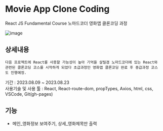 # Movie App Clone Coding

React JS Fundamental Course
노마드코더 영화앱 클론코딩 과정

![image](https://github.com/cjccss/movie_app/assets/75620662/a94bd4b9-394d-49ad-a97c-40ad5b9c825a)

## 상세내용

```
다음 프로젝트에 React를 사용할 가능성이 높아 기억을 살릴겸 노마드코더에 있는 React와 관련된 클론코딩 코스를 시작하게 되었다 초급과정인 영화앱 클론코딩 완료 후 중급과정 코스도 진행예정.
```

기간 : 2023.08.09 ~ 2023.08.23     
사용기술 및 사용 툴 : React, React-route-dom, propTypes, Axios, html, css, VSCode, Git(gh-pages)


## 기능
* 메인_영화정보 보여주기, 상세_영화제목만 출력



